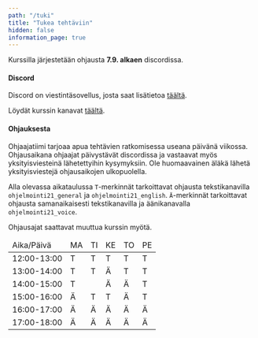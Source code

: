 ```yaml
---
path: "/tuki"
title: "Tukea tehtäviin"
hidden: false
information_page: true
---
```


Kurssilla järjestetään ohjausta **7.9. alkaen** discordissa.

#### Discord

Discord on viestintäsovellus, josta saat lisätietoa [täältä](https://discord.com/).

Löydät kurssin kanavat [täältä](https://study.cs.helsinki.fi/discord/join/ohjelmointi21).

#### Ohjauksesta

Ohjaajatiimi tarjoaa apua tehtävien ratkomisessa useana päivänä viikossa. Ohjausaikana ohjaajat päivystävät discordissa ja vastaavat myös yksityisviesteinä lähetettyihin kysymyksiin. Ole huomaavainen äläkä lähetä yksityisviestejä ohjausaikojen ulkopuolella.

Alla olevassa aikataulussa `T`-merkinnät tarkoittavat ohjausta tekstikanavilla `ohjelmointi21_general` ja `ohjelmointi21_english`. `Ä`-merkinnät tarkoittavat ohjausta samanaikaisesti tekstikanavilla ja äänikanavalla `ohjelmointi21_voice`.

<notice>Ohjausajat saattavat muuttua kurssin myötä.</notice>

<table>
  <thead>
    <tr>
      <td>Aika/Päivä</td>
      <td>MA</td>
      <td>TI</td>
      <td>KE</td>
      <td>TO</td>
      <td>PE</td>
    </tr>
  </th>
  <tbody>
    <tr>
      <td>12:00-13:00</td>
      <td>T</td>
      <td>T</td>
      <td>T</td>
      <td>T</td>
      <td>T</td>
    </tr>
    <tr>
      <td>13:00-14:00</td>
      <td>T</td>
      <td>T</td>
      <td>Ä</td>
      <td>T</td>
      <td>T</td>
    </tr>
    <tr>
      <td>14:00-15:00</td>
      <td>T</td>
      <td></td>
      <td>Ä</td>
      <td>Ä</td>
      <td>T</td>
    </tr>
    <tr>
      <td>15:00-16:00</td>
      <td>Ä</td>
      <td>T</td>
      <td>T</td>
      <td>Ä</td>
      <td>T</td>
    </tr>
    <tr>
      <td>16:00-17:00</td>
      <td>Ä</td>
      <td>Ä</td>
      <td>Ä</td>
      <td>Ä</td>
      <td>Ä</td>
    </tr>
    <tr>
      <td>17:00-18:00</td>
      <td>Ä</td>
      <td>Ä</td>
      <td>Ä</td>
      <td>Ä</td>
      <td>Ä</td>
    </tr>
  </tbody>
</table>
